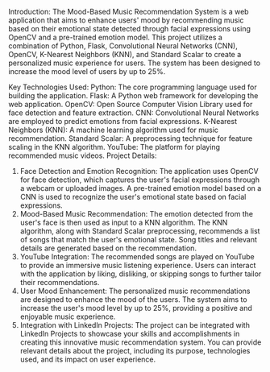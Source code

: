 Introduction:
The Mood-Based Music Recommendation System is a web application that aims to enhance users' mood by recommending music based on their emotional state detected through facial expressions using OpenCV and a pre-trained emotion model. This project utilizes a combination of Python, Flask, Convolutional Neural Networks (CNN), OpenCV, K-Nearest Neighbors (KNN), and Standard Scalar to create a personalized music experience for users. The system has been designed to increase the mood level of users by up to 25%.

Key Technologies Used:
Python: The core programming language used for building the application.
Flask: A Python web framework for developing the web application.
OpenCV: Open Source Computer Vision Library used for face detection and feature extraction.
CNN: Convolutional Neural Networks are employed to predict emotions from facial expressions.
K-Nearest Neighbors (KNN): A machine learning algorithm used for music recommendation.
Standard Scalar: A preprocessing technique for feature scaling in the KNN algorithm.
YouTube: The platform for playing recommended music videos.
Project Details:
1. Face Detection and Emotion Recognition:
The application uses OpenCV for face detection, which captures the user's facial expressions through a webcam or uploaded images.
A pre-trained emotion model based on a CNN is used to recognize the user's emotional state based on facial expressions.
2. Mood-Based Music Recommendation:
The emotion detected from the user's face is then used as input to a KNN algorithm.
The KNN algorithm, along with Standard Scalar preprocessing, recommends a list of songs that match the user's emotional state.
Song titles and relevant details are generated based on the recommendation.
3. YouTube Integration:
The recommended songs are played on YouTube to provide an immersive music listening experience.
Users can interact with the application by liking, disliking, or skipping songs to further tailor their recommendations.
4. User Mood Enhancement:
The personalized music recommendations are designed to enhance the mood of the users.
The system aims to increase the user's mood level by up to 25%, providing a positive and enjoyable music experience.
5. Integration with LinkedIn Projects:
The project can be integrated with LinkedIn Projects to showcase your skills and accomplishments in creating this innovative music recommendation system.
You can provide relevant details about the project, including its purpose, technologies used, and its impact on user experience.
